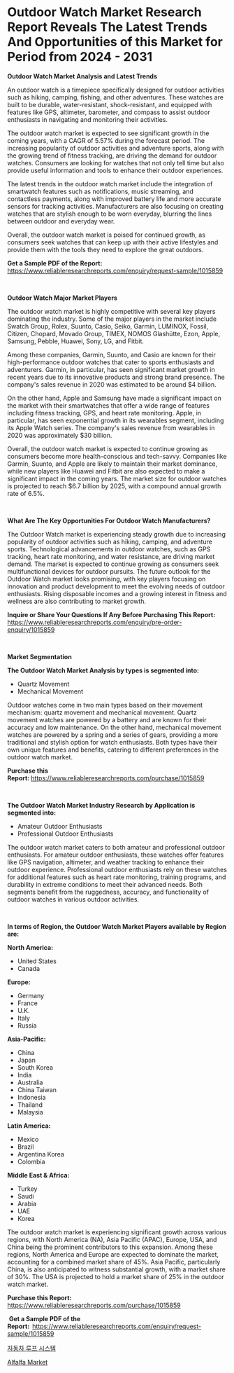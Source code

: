 <p><h1>Outdoor Watch Market Research Report Reveals The Latest Trends And Opportunities of this Market for Period from 2024 - 2031</h1></p><p><strong>Outdoor Watch Market Analysis and Latest Trends</strong></p>
<p><p>An outdoor watch is a timepiece specifically designed for outdoor activities such as hiking, camping, fishing, and other adventures. These watches are built to be durable, water-resistant, shock-resistant, and equipped with features like GPS, altimeter, barometer, and compass to assist outdoor enthusiasts in navigating and monitoring their activities.</p><p>The outdoor watch market is expected to see significant growth in the coming years, with a CAGR of 5.57% during the forecast period. The increasing popularity of outdoor activities and adventure sports, along with the growing trend of fitness tracking, are driving the demand for outdoor watches. Consumers are looking for watches that not only tell time but also provide useful information and tools to enhance their outdoor experiences.</p><p>The latest trends in the outdoor watch market include the integration of smartwatch features such as notifications, music streaming, and contactless payments, along with improved battery life and more accurate sensors for tracking activities. Manufacturers are also focusing on creating watches that are stylish enough to be worn everyday, blurring the lines between outdoor and everyday wear.</p><p>Overall, the outdoor watch market is poised for continued growth, as consumers seek watches that can keep up with their active lifestyles and provide them with the tools they need to explore the great outdoors.</p></p>
<p><strong>Get a Sample PDF of the Report:&nbsp;</strong> <a href="https://www.reliableresearchreports.com/enquiry/request-sample/1015859">https://www.reliableresearchreports.com/enquiry/request-sample/1015859</a></p>
<p>&nbsp;</p>
<p><strong>Outdoor Watch Major Market Players</strong></p>
<p><p>The outdoor watch market is highly competitive with several key players dominating the industry. Some of the major players in the market include Swatch Group, Rolex, Suunto, Casio, Seiko, Garmin, LUMINOX, Fossil, Citizen, Chopard, Movado Group, TIMEX, NOMOS Glashütte, Ezon, Apple, Samsung, Pebble, Huawei, Sony, LG, and Fitbit. </p><p>Among these companies, Garmin, Suunto, and Casio are known for their high-performance outdoor watches that cater to sports enthusiasts and adventurers. Garmin, in particular, has seen significant market growth in recent years due to its innovative products and strong brand presence. The company's sales revenue in 2020 was estimated to be around $4 billion.</p><p>On the other hand, Apple and Samsung have made a significant impact on the market with their smartwatches that offer a wide range of features including fitness tracking, GPS, and heart rate monitoring. Apple, in particular, has seen exponential growth in its wearables segment, including its Apple Watch series. The company's sales revenue from wearables in 2020 was approximately $30 billion.</p><p>Overall, the outdoor watch market is expected to continue growing as consumers become more health-conscious and tech-savvy. Companies like Garmin, Suunto, and Apple are likely to maintain their market dominance, while new players like Huawei and Fitbit are also expected to make a significant impact in the coming years. The market size for outdoor watches is projected to reach $6.7 billion by 2025, with a compound annual growth rate of 6.5%.</p></p>
<p>&nbsp;</p>
<p><strong>What Are The Key Opportunities For Outdoor Watch Manufacturers?</strong></p>
<p><p>The Outdoor Watch market is experiencing steady growth due to increasing popularity of outdoor activities such as hiking, camping, and adventure sports. Technological advancements in outdoor watches, such as GPS tracking, heart rate monitoring, and water resistance, are driving market demand. The market is expected to continue growing as consumers seek multifunctional devices for outdoor pursuits. The future outlook for the Outdoor Watch market looks promising, with key players focusing on innovation and product development to meet the evolving needs of outdoor enthusiasts. Rising disposable incomes and a growing interest in fitness and wellness are also contributing to market growth.</p></p>
<p><strong>Inquire or Share Your Questions If Any Before Purchasing This Report:</strong> <a href="https://www.reliableresearchreports.com/enquiry/pre-order-enquiry/1015859">https://www.reliableresearchreports.com/enquiry/pre-order-enquiry/1015859</a></p>
<p>&nbsp;</p>
<p><strong>Market Segmentation</strong></p>
<p><strong>The Outdoor Watch Market Analysis by types is segmented into:</strong></p>
<p><ul><li>Quartz Movement</li><li>Mechanical Movement</li></ul></p>
<p><p>Outdoor watches come in two main types based on their movement mechanism: quartz movement and mechanical movement. Quartz movement watches are powered by a battery and are known for their accuracy and low maintenance. On the other hand, mechanical movement watches are powered by a spring and a series of gears, providing a more traditional and stylish option for watch enthusiasts. Both types have their own unique features and benefits, catering to different preferences in the outdoor watch market.</p></p>
<p><strong>Purchase this Report:&nbsp;</strong><a href="https://www.reliableresearchreports.com/purchase/1015859">https://www.reliableresearchreports.com/purchase/1015859</a></p>
<p>&nbsp;</p>
<p><strong>The Outdoor Watch Market Industry Research by Application is segmented into:</strong></p>
<p><ul><li>Amateur Outdoor Enthusiasts</li><li>Professional Outdoor Enthusiasts</li></ul></p>
<p><p>The outdoor watch market caters to both amateur and professional outdoor enthusiasts. For amateur outdoor enthusiasts, these watches offer features like GPS navigation, altimeter, and weather tracking to enhance their outdoor experience. Professional outdoor enthusiasts rely on these watches for additional features such as heart rate monitoring, training programs, and durability in extreme conditions to meet their advanced needs. Both segments benefit from the ruggedness, accuracy, and functionality of outdoor watches in various outdoor activities.</p></p>
<p>&nbsp;</p>
<p><strong>In terms of Region, the Outdoor Watch Market Players available by Region are:</strong></p>
<p>
    <p> <strong> North America: </strong>
        <ul>
            <li>United States</li>
            <li>Canada</li>
        </ul>
        </p> 
    <p> <strong> Europe: </strong>
        <ul>
            <li>Germany</li>
            <li>France</li>
            <li>U.K.</li>
            <li>Italy</li>
            <li>Russia</li>
        </ul>
        </p> 
    <p> <strong> Asia-Pacific: </strong>
        <ul>
            <li>China</li>
            <li>Japan</li>
            <li>South Korea</li>
            <li>India</li>
            <li>Australia</li>
            <li>China Taiwan</li>
            <li>Indonesia</li>
            <li>Thailand</li>
            <li>Malaysia</li>
        </ul>
        </p> 
    <p> <strong> Latin America: </strong>
        <ul>
            <li>Mexico</li>
            <li>Brazil</li>
            <li>Argentina Korea</li>
            <li>Colombia</li>
        </ul>
        </p> 
    <p> <strong> Middle East & Africa: </strong>
        <ul>
            <li>Turkey</li>
            <li>Saudi</li>
            <li>Arabia</li>
            <li>UAE</li>
            <li>Korea</li>
        </ul>
    </p>
    </p>
<p><p>The outdoor watch market is experiencing significant growth across various regions, with North America (NA), Asia Pacific (APAC), Europe, USA, and China being the prominent contributors to this expansion. Among these regions, North America and Europe are expected to dominate the market, accounting for a combined market share of 45%. Asia Pacific, particularly China, is also anticipated to witness substantial growth, with a market share of 30%. The USA is projected to hold a market share of 25% in the outdoor watch market.</p></p>
<p><strong>Purchase this Report: </strong><a href="https://www.reliableresearchreports.com/purchase/1015859">https://www.reliableresearchreports.com/purchase/1015859</a></p>
<p>&nbsp;<strong>Get a Sample PDF of the Report:&nbsp;&nbsp;</strong><a href="https://www.reliableresearchreports.com/enquiry/request-sample/1015859">https://www.reliableresearchreports.com/enquiry/request-sample/1015859</a></p>
<p><strong></strong></p>
<p><p><a href="https://medium.com/@honeypie6456/%EC%9E%90%EB%8F%99%EC%B0%A8-%EC%A7%80%EB%B6%95-%EC%8B%9C%EC%8A%A4%ED%85%9C-%EC%8B%9C%EC%9E%A5-%EC%84%B1%EA%B3%B5%EC%A0%81%EC%9D%B8-%EB%B9%84%EC%A6%88%EB%8B%88%EC%8A%A4-%EC%A0%84%EB%9E%B5%EC%9D%98-%ED%95%B5%EC%8B%AC-%EC%98%88%EC%B8%A1-2031%EB%85%84%EA%B9%8C%EC%A7%80-82c3d0847584">자동차 루프 시스템</a></p><p><a href="https://fearless-okapi-6c8.notion.site/Alfalfa-Market-Size-Growth-Outlook-from-2024-to-2031-projecting-at-Market-s-Trends-Analysis-by-App-3661e2c0f34048c6bdf71b82db1ac295">Alfalfa Market</a></p></p>